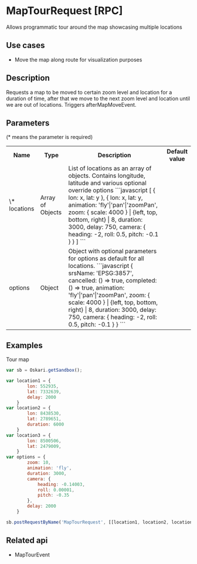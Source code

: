 # MapTourRequest [RPC]

Allows programmatic tour around the map showcasing multiple locations

## Use cases

- Move the map along route for visualization purposes

## Description

Requests a map to be moved to certain zoom level and location for a duration of time, after that we move to the next zoom level and location until we are out of locations. Triggers afterMapMoveEvent.

## Parameters

(* means the parameter is required)

<table class="table">
<tr>
  <th> Name</th><th> Type</th><th> Description</th><th> Default value</th>
</tr>
<tr>
  <td> \* locations </td>
  <td> Array of Objects</td>
  <td> List of locations as an array of objects.
    Contains longitude, latitude and various optional override options 
    ```javascript
    [
        {
            lon: x,
            lat: y
        },
        {
            lon: x,
            lat: y,
            animation: 'fly'|'pan'|'zoomPan',
            zoom: { scale: 4000 } | {left, top, bottom, right} | 8,
            duration: 3000,
            delay: 750,
            camera: {
                heading: -2,
                roll: 0.5,
                pitch: -0.1
            }
        }
    ]
    ```</td>
  <td></td>
</tr>
<tr>
  <td> options </td>
  <td> Object </td>
  <td> 
  Object with optional parameters for options as default for all locations.
  ```javascript
  { 
    srsName: 'EPSG:3857',
    cancelled: () => true,
    completed: () => true,
    animation: 'fly'|'pan'|'zoomPan',
    zoom: { scale: 4000 } | {left, top, bottom, right} | 8,
    duration: 3000,
    delay: 750,
    camera: {
        heading: -2,
        roll: 0.5,
        pitch: -0.1
    }
  }
  ```
  </td>
  <td> </td>
</tr>
</table>

## Examples

Tour map
```javascript
var sb = Oskari.getSandbox();

var location1 = { 
        lon: 552935, 
        lat: 7332639,
        delay: 2000
    }
var location2 = {
        lon: 8438530,
        lat: 2789651,
        duration: 6000
    }
var location3 = {
        lon: 8500506,
        lat: 2479009,
    }
var options = {
        zoom: 10, 
        animation: 'fly', 
        duration: 3000,
        camera: {
            heading: -0.14003,
            roll: 0.00001,
            pitch: -0.35
        },
		delay: 2000
    }

sb.postRequestByName('MapTourRequest', [[location1, location2, location3], options]);
```

## Related api

- MapTourEvent

